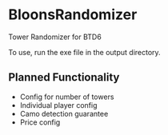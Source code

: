 # BloonsRandomizer
Tower Randomizer for BTD6

To use, run the exe file in the output directory.

Planned Functionality
---
- Config for number of towers
- Individual player config
- Camo detection guarantee
- Price config
